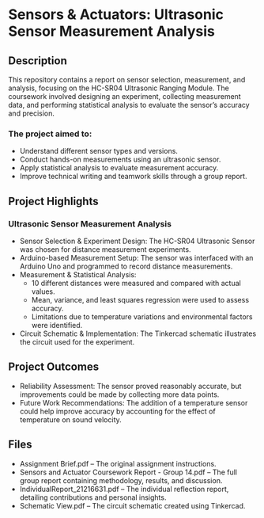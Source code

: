 # Sensors & Actuators: Ultrasonic Sensor Measurement Analysis

## Description
This repository contains a report on sensor selection, measurement, and analysis, focusing on the HC-SR04 Ultrasonic Ranging Module. The coursework involved designing an experiment, collecting measurement data, and performing statistical analysis to evaluate the sensor’s accuracy and precision.
### The project aimed to:
- Understand different sensor types and versions.
- Conduct hands-on measurements using an ultrasonic sensor.
- Apply statistical analysis to evaluate measurement accuracy.
- Improve technical writing and teamwork skills through a group report.

## Project Highlights
### Ultrasonic Sensor Measurement Analysis
- Sensor Selection & Experiment Design: The HC-SR04 Ultrasonic Sensor was chosen for distance measurement experiments.
- Arduino-based Measurement Setup: The sensor was interfaced with an Arduino Uno and programmed to record distance measurements.
- Measurement & Statistical Analysis:
  - 10 different distances were measured and compared with actual values.
  - Mean, variance, and least squares regression were used to assess accuracy.
  - Limitations due to temperature variations and environmental factors were identified.
- Circuit Schematic & Implementation: The Tinkercad schematic illustrates the circuit used for the experiment.

## Project Outcomes
- Reliability Assessment: The sensor proved reasonably accurate, but improvements could be made by collecting more data points.
- Future Work Recommendations: The addition of a temperature sensor could help improve accuracy by accounting for the effect of temperature on sound velocity.

## Files
- Assignment Brief.pdf – The original assignment instructions.
- Sensors and Actuator Coursework Report - Group 14.pdf – The full group report containing methodology, results, and discussion.
- IndividualReport_21216631.pdf – The individual reflection report, detailing contributions and personal insights.
- Schematic View.pdf – The circuit schematic created using Tinkercad.
